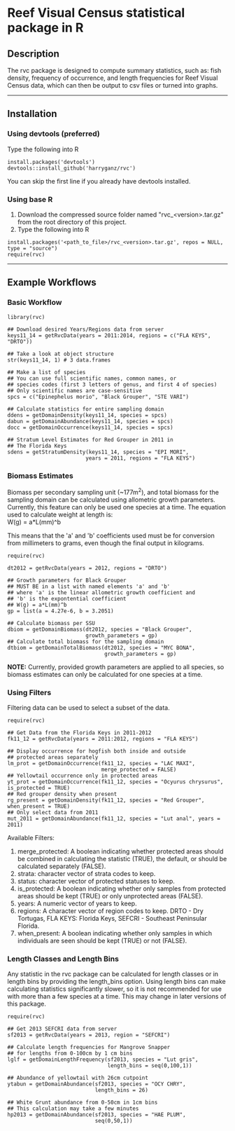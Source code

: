 # Reef Visual Census statistical package in R #

## Description ##
The rvc package is designed to compute summary statistics, such as: fish density, frequency of occurrence, and length frequencies for Reef Visual Census data, which can then be output to csv files or turned into graphs.

----
## Installation ##

### Using devtools (preferred) ###
Type the following into R
```
install.packages('devtools')
devtools::install_github('harryganz/rvc')
```
You can skip the first line if you already have devtools installed.

### Using base R ###
1. Download the compressed source folder named "rvc\_&lt;version&gt;.tar.gz" from the root directory of this project.
2. Type the following into R
```
install.packages('<path_to_file>/rvc_<version>.tar.gz', repos = NULL, type = "source")
require(rvc)
```

----
## Example Workflows ##

### Basic Workflow ###
```
library(rvc)

## Download desired Years/Regions data from server
keys11_14 = getRvcData(years = 2011:2014, regions = c("FLA KEYS", "DRTO"))

## Take a look at object structure
str(keys11_14, 1) # 3 data.frames

## Make a list of species
## You can use full scientific names, common names, or
## species codes (first 3 letters of genus, and first 4 of species)
## Only scientific names are case-sensitive
spcs = c("Epinephelus morio", "Black Grouper", "STE VARI")

## Calculate statistics for entire sampling domain
ddens = getDomainDensity(keys11_14, species = spcs)
dabun = getDomainAbundance(keys11_14, species = spcs)
docc = getDomainOccurrence(keys11_14, species = spcs)

## Stratum Level Estimates for Red Grouper in 2011 in
## The Florida Keys
sdens = getStratumDensity(keys11_14, species = "EPI MORI",
                         years = 2011, regions = "FLA KEYS")
```

### Biomass Estimates

Biomass per secondary sampling unit (~177m<sup>2</sup>), and total biomass for the sampling domain can be calculated using allometric growth parameters. Currently, this feature can only be used one species at a time. The equation used to calculate weight at length is: </br>
W(g) = a\*L(mm)^b

This means that the 'a' and 'b' coefficients used must be for conversion from millimeters to grams, even though the final output in kilograms.
```
require(rvc)

dt2012 = getRvcData(years = 2012, regions = "DRTO")

## Growth parameters for Black Grouper
## MUST BE in a list with named elements 'a' and 'b'
## where 'a' is the linear allometric growth coefficient and
## 'b' is the expontential coefficient
## W(g) = a*L(mm)^b
gp = list(a = 4.27e-6, b = 3.2051)

## Calculate biomass per SSU
dbiom = getDomainBiomass(dt2012, species = "Black Grouper",
                         growth_parameters = gp)
## Calculate total biomass for the sampling domain
dtbiom = getDomainTotalBiomass(dt2012, species = "MYC BONA",
                               growth_parameters = gp)
```
<strong>NOTE:</strong> Currently, provided growth parameters are applied to all species, so biomass estimates can only be calculated for one species at a time.
### Using Filters ###
Filtering data can be used to select a subset of the data.
```
require(rvc)

## Get Data from the Florida Keys in 2011-2012
fk11_12 = getRvcData(years = 2011:2012, regions = "FLA KEYS")

## Display occurrence for hogfish both inside and outside
## protected areas separately
lm_prot = getDomainOccurrence(fk11_12, species = "LAC MAXI",
                              merge_protected = FALSE)
## Yellowtail occurrence only in protected areas
yt_prot = getDomainOccurrence(fk11_12, species = "Ocyurus chrysurus", is_protected = TRUE)
## Red grouper density when present
rg_present = getDomainDensity(fk11_12, species = "Red Grouper", when_present = TRUE)
## Only select data from 2011
mut_2011 = getDomainAbundance(fk11_12, species = "Lut anal", years = 2011)
```

Available Filters:

1. merge_protected: A boolean indicating whether
protected areas should be combined in calculating the
statistic (TRUE), the default, or should be calculated
separately (FALSE).
2. strata: character vector of strata codes to keep.
3. status: character vector of protected statuses to keep.
4. is_protected: A boolean indicating whether only samples from protected areas should be kept (TRUE) or only unprotected areas (FALSE).
5. years: A numeric vector of years to keep.
6. regions: A character vector of region codes to keep. DRTO - Dry Tortugas, FLA KEYS: Florida Keys, SEFCRI - Southeast Peninsular Florida.
7. when_present: A boolean indicating whether only samples in which individuals are seen should be kept (TRUE) or not (FALSE).

### Length Classes and Length Bins ###
Any statistic in the rvc package can be calculated for length classes or in length bins by providing the length_bins option. Using length bins can make calculating statistics significantly slower, so it is not recommended for use with more than a few species at a time. This may change in later versions of this package.
```
require(rvc)

## Get 2013 SEFCRI data from server
sf2013 = getRvcData(years = 2013, region = "SEFCRI")

## Calculate length frequencies for Mangrove Snapper
## for lengths from 0-100cm by 1 cm bins
lglf = getDomainLengthFrequency(sf2013, species = "Lut gris",
                                length_bins = seq(0,100,1))

## Abundance of yellowtail with 26cm cutpoint
ytabun = getDomainAbundance(sf2013, species = "OCY CHRY",
                            length_bins = 26)

## White Grunt abundance from 0-50cm in 1cm bins
## This calculation may take a few minutes
hp2013 = getDomainAbundance(sf2013, species = "HAE PLUM",
                            seq(0,50,1))

```
